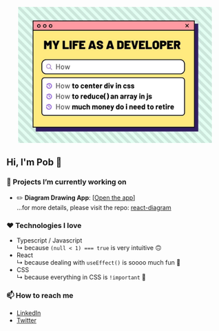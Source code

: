 <p align="center">
  <img alt="my quote" src="./pob_intro5.jpg" width="450" />
</p>

## Hi, I'm Pob 👻

### 🚧 Projects I’m currently working on

- ✏️ **Diagram Drawing App**: [[Open the app](https://draw.crispyscript.com)]  
  ...for more details, please visit the repo: [react-diagram](https://github.com/pobch/react-diagram)

### ❤️ Technologies I love

- Typescript / Javascript  
  ↳ because `(null < 1) === true` is very intuitive 🙃
- React  
  ↳ because dealing with `useEffect()` is soooo much fun 🧨
- CSS  
  ↳ because everything in CSS is `!important` 🚀

### 📫 How to reach me

- [LinkedIn](https://www.linkedin.com/in/pob-ch-b2836baa)
- [Twitter](https://twitter.com/pob_ch)

<!--
**pobch/pobch** is a ✨ _special_ ✨ repository because its `README.md` (this file) appears on your GitHub profile.

Here are some ideas to get you started:

- 🔭 I’m currently working on ...
- 🌱 I’m currently learning ...
- 👯 I’m looking to collaborate on ...
- 🤔 I’m looking for help with ...
- 💬 Ask me about ...
- 📫 How to reach me: ...
- 😄 Pronouns: ...
- ⚡ Fun fact: ...
-->
